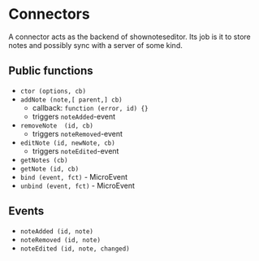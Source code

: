 # Connectors

A connector acts as the backend of shownoteseditor. Its job is it to store notes and possibly sync with a
server of some kind.

## Public functions

* `ctor (options, cb)`
* `addNote (note,[ parent,] cb)`
  * callback: `function (error, id) {}`
  * triggers `noteAdded`-event
* `removeNote  (id, cb)`
  * triggers `noteRemoved`-event
* `editNote (id, newNote, cb)`
  * triggers `noteEdited`-event
* `getNotes (cb)`
* `getNote (id, cb)`
* `bind (event, fct)` - MicroEvent
* `unbind (event, fct)` - MicroEvent


## Events

* `noteAdded (id, note)`
* `noteRemoved (id, note)`
* `noteEdited (id, note, changed)`
